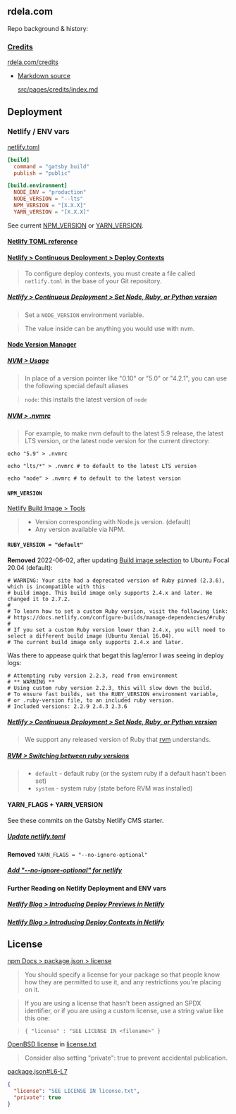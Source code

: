 ## rdela.com

Repo background & history:

### [Credits](https://rdela.com/credits/)

[rdela.com/credits](https://rdela.com/credits/)

- [Markdown source](src/pages/credits/index.md)

  [src/pages/credits/index.md](src/pages/credits/index.md)

## Deployment

### Netlify / ENV vars

[netlify.toml](netlify.toml)

```toml
[build]
  command = "gatsby build"
  publish = "public"

[build.environment]
  NODE_ENV = "production"
  NODE_VERSION = "--lts"
  NPM_VERSION = "[X.X.X]"
  YARN_VERSION = "[X.X.X]"
```

See current [NPM_VERSION](https://github.com/rdela/rdela.com/blob/master/netlify.toml#L8) or [YARN_VERSION](https://github.com/rdela/rdela.com/blob/master/netlify.toml#L11).

#### [Netlify TOML reference](https://www.netlify.com/docs/netlify-toml-reference/)

#### [Netlify > Continuous Deployment > Deploy Contexts](https://www.netlify.com/docs/continuous-deployment/#deploy-contexts)

> To configure deploy contexts, you must create a file called `netlify.toml`
> in the base of your Git repository.

##### [Netlify > Continuous Deployment > Set Node, Ruby, or Python version](https://www.netlify.com/docs/continuous-deployment/#set-node-ruby-or-python-version)

> Set a `NODE_VERSION` environment variable.

> The value inside can be anything you would use with nvm.

#### [Node Version Manager](https://github.com/creationix/nvm/)

##### [NVM > Usage](https://github.com/creationix/nvm/blob/master/README.md#usage)

> In place of a version pointer like "0.10" or "5.0" or "4.2.1",
> you can use the following special default aliases

> `node`: this installs the latest version of `node`

##### [NVM > .nvmrc](https://github.com/creationix/nvm/blob/master/README.md#nvmrc)

> For example, to make nvm default to the latest 5.9 release, the latest LTS version, or the latest node version for the current directory:

```shell
echo "5.9" > .nvmrc

echo "lts/*" > .nvmrc # to default to the latest LTS version

echo "node" > .nvmrc # to default to the latest version
```

#### `NPM_VERSION`

[Netlify Build Image > Tools](https://github.com/netlify/build-image/blob/master/README.md#tools)

> - Version corresponding with Node.js version. (default)
> - Any version available via NPM.

#### `RUBY_VERSION = "default"`

**Removed** 2022-06-02, after updating [Build image selection](https://docs.netlify.com/configure-builds/manage-dependencies/#build-image-defaults) to Ubuntu Focal 20.04 (default):

```shell
# WARNING: Your site had a deprecated version of Ruby pinned (2.3.6), which is incompatible with this
# build image. This build image only supports 2.4.x and later. We changed it to 2.7.2.
# 
# To learn how to set a custom Ruby version, visit the following link:
# https://docs.netlify.com/configure-builds/manage-dependencies/#ruby
# 
# If you set a custom Ruby version lower than 2.4.x, you will need to select a different build image (Ubuntu Xenial 16.04).
# The current build image only supports 2.4.x and later.
```

Was there to appease quirk that begat this lag/error I was seeing in deploy logs:

```shell
# Attempting ruby version 2.2.3, read from environment
# ** WARNING **
# Using custom ruby version 2.2.3, this will slow down the build.
# To ensure fast builds, set the RUBY_VERSION environment variable,
# or .ruby-version file, to an included ruby version.
# Included versions: 2.2.9 2.4.3 2.3.6
```

##### [Netlify > Continuous Deployment > Set Node, Ruby, or Python version](https://www.netlify.com/docs/continuous-deployment/#set-node-ruby-or-python-version)

> We support any released version of Ruby that [rvm](https://github.com/rvm/rvm) understands.

##### [RVM > Switching between ruby versions](https://github.com/rvm/rvm/blob/master/README.md#switching-between-ruby-versions)

> - `default`    - default ruby (or the system ruby if a default hasn't been set)
> - `system`     - system ruby (state before RVM was installed)

#### YARN_FLAGS + YARN_VERSION

See these commits on the Gatsby Netlify CMS starter.

##### [Update netlify.toml](https://github.com/AustinGreen/gatsby-starter-netlify-cms/commit/5c349ced8c4c915c15d322f6fd9ff0e188fd78dd)

**Removed** `YARN_FLAGS = "--no-ignore-optional"`

##### [Add "--no-ignore-optional" for netlify](https://github.com/AustinGreen/gatsby-starter-netlify-cms/commit/b6cdfce0277cf2d2023cd7427ee32390ce8e419b)

#### Further Reading on Netlify Deployment and ENV vars

##### [Netlify Blog > Introducing Deploy Previews in Netlify](https://www.netlify.com/blog/2016/07/20/introducing-deploy-previews-in-netlify/)

##### [Netlify Blog > Introducing Deploy Contexts in Netlify](https://www.netlify.com/blog/2016/08/30/introducing-deploy-contexts-in-netlify/)

## License

[npm Docs > package.json > license](https://docs.npmjs.com/cli/v6/configuring-npm/package-json#license)

> You should specify a license for your package so that people know how they are permitted to use it, and any restrictions you're placing on it.

> If you are using a license that hasn't been assigned an SPDX identifier, or if you are using a custom license, use a string value like this one:

> `{ "license" : "SEE LICENSE IN <filename>" }`

[OpenBSD license](https://en.wikipedia.org/wiki/ISC_license#OpenBSD_license)
in [license.txt](license.txt)

> Consider also setting "private": true to prevent accidental publication.

[package.json#L6-L7](package.json#L6-L7)

```json
{
  "license": "SEE LICENSE IN license.txt",
  "private": true
}
```
